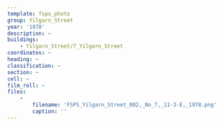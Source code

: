 ```yaml
---
template: fsps_photo
group: Yilgarn_Street
year: '1978'
description: ~
buildings:
    - Yilgarn_Street/7_Yilgarn_Street
coordinates: ~
heading: ~
classification: ~
section: ~
cell: ~
film_roll: ~
files:
    -
        filename: 'FSPS_Yilgarn_Street_002,_No_7,_11-3-E,_1978.png'
        caption: ''
---
```

